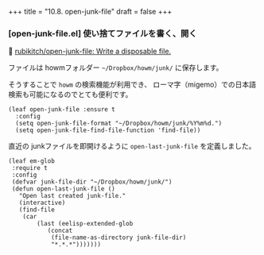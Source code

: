 +++
title = "10.8. open-junk-file"
draft = false
+++
### [open-junk-file.el] 使い捨てファイルを書く、開く
🔗 [rubikitch/open-junk-file: Write a disposable file.](https://github.com/rubikitch/open-junk-file) 

ファイルは howmフォルダー `~/Dropbox/howm/junk/` に保存します。

そうすることで `howm` の検索機能が利用でき、
ローマ字（migemo）での日本語検索も可能になるのでとても便利です。

```elisp
(leaf open-junk-file :ensure t
  :config
  (setq open-junk-file-format "~/Dropbox/howm/junk/%Y%m%d.")
  (setq open-junk-file-find-file-function 'find-file))
```

直近の junkファイルを即開けるように `open-last-junk-file` を定義しました。

```elisp
(leaf em-glob
 :require t
 :config
 (defvar junk-file-dir "~/Dropbox/howm/junk/")
 (defun open-last-junk-file ()
   "Open last created junk-file."
   (interactive)
   (find-file
    (car
	    (last (eelisp-extended-glob
	   	   (concat
   			(file-name-as-directory junk-file-dir)
			"*.*.*")))))))
```

